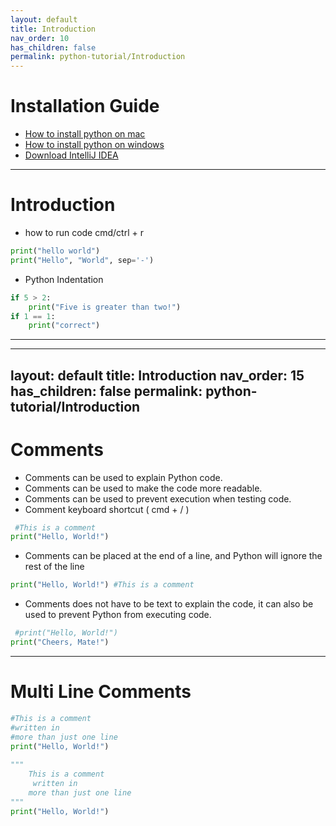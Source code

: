 ```yaml
---
layout: default
title: Introduction
nav_order: 10
has_children: false
permalink: python-tutorial/Introduction
---
```


# Installation Guide
- [How to install python on mac](https://www.python.org/downloads/mac-osx/)
- [How to install python on windows](https://www.python.org/downloads/windows/)
- [Download IntelliJ IDEA](https://www.jetbrains.com/idea/download/#section=mac)
---
# Introduction
- how to run code cmd/ctrl + r
```python
print("hello world")
print("Hello", "World", sep='-')
```
- Python Indentation

```python
if 5 > 2:
    print("Five is greater than two!")
if 1 == 1:
    print("correct")
```
---
---
layout: default
title: Introduction
nav_order: 15
has_children: false
permalink: python-tutorial/Introduction
---
# Comments
- Comments can be used to explain Python code.
- Comments can be used to make the code more readable.
- Comments can be used to prevent execution when testing code.
- Comment keyboard shortcut ( cmd + / )
```python
 #This is a comment 
print("Hello, World!") 
```
-   Comments can be placed at the end of a line, and Python will ignore the rest of the line
 ```python
print("Hello, World!") #This is a comment 
```
-   Comments does not have to be text to explain the code, it can also be used to prevent Python from executing code.
```python
 #print("Hello, World!") 
print("Cheers, Mate!") 
```

---
# Multi Line Comments
```python
#This is a comment 
#written in 
#more than just one line 
print("Hello, World!") 
 
""" 
    This is a comment 
     written in 
    more than just one line 
""" 
print("Hello, World!") 
```

